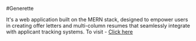#Generette

It's a web application built on the MERN stack, designed to empower users in creating offer letters and multi-column resumes that seamlessly integrate with applicant tracking systems.
To visit - [Click here](https://beamish-marzipan-a2e3ce.netlify.app)

